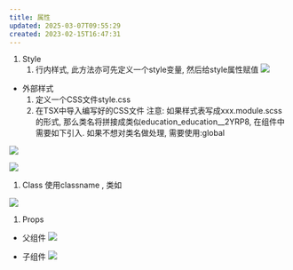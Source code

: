 ```yaml
---
title: 属性
updated: 2025-03-07T09:55:29
created: 2023-02-15T16:47:31
---
```


1.  Style
    1.  行内样式, 此方法亦可先定义一个style变量, 然后给style属性赋值
![](C:\Users\hvgub\AppData\Local\Temp\第一笔记本\pandoc/media/image1.png)
- 外部样式
  1.  定义一个CSS文件style.css
  2.  在TSX中导入编写好的CSS文件
注意: 如果样式表写成xxx.module.scss的形式, 那么类名将拼接成类似education_education\_\_2YRP8, 在组件中需要如下引入. 如果不想对类名做处理, 需要使用:global

![](C:\Users\hvgub\AppData\Local\Temp\第一笔记本\pandoc/media/image2.png)

![](C:\Users\hvgub\AppData\Local\Temp\第一笔记本\pandoc/media/image3.png)

1.  Class
使用classname , 类如

![](C:\Users\hvgub\AppData\Local\Temp\第一笔记本\pandoc/media/image1.png)

1.  Props

- 父组件
![](C:\Users\hvgub\AppData\Local\Temp\第一笔记本\pandoc/media/image4.png)

- 子组件
![](C:\Users\hvgub\AppData\Local\Temp\第一笔记本\pandoc/media/image5.png)

